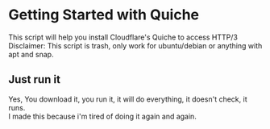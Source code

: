 # Getting Started with Quiche
This script will help you install Cloudflare's Quiche to access HTTP/3
Disclaimer: This script is trash, only work for ubuntu/debian or anything with apt and snap.   

## Just run it
Yes, You download it, you run it, it will do everything, it doesn't check, it runs.   
I made this because i'm tired of doing it again and again.   
